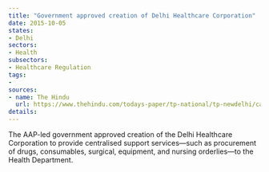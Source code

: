 ```yaml
---
title: "Government approved creation of Delhi Healthcare Corporation"
date: 2015-10-05
states:
- Delhi
sectors:
- Health
subsectors:
- Healthcare Regulation
tags:
- 
sources:
- name: The Hindu
  url: https://www.thehindu.com/todays-paper/tp-national/tp-newdelhi/cabinet-approves-delhi-healthcare-corporation/article7709316.ece
details:
---
```


The AAP-led government approved creation of the Delhi Healthcare Corporation to provide centralised support services—such as procurement of drugs, consumables, surgical, equipment, and nursing orderlies—to the Health Department.
